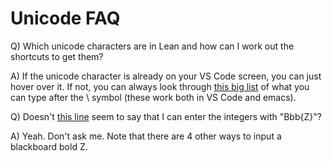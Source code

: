# Unicode FAQ #

Q) Which unicode characters are in Lean and how can I work out the shortcuts
to get them?

A) If the unicode character is already on your VS Code screen, you can just hover over it. If not, you can always look through [this big list](https://github.com/leanprover/vscode-lean/blob/5bfb016a0006255b7bb075cbfc973fd3e1c0add8/translations.json) of what you can type after the \ symbol (these work both in VS Code and emacs).

Q) Doesn't [this line](https://github.com/leanprover/vscode-lean/blob/5bfb016a0006255b7bb075cbfc973fd3e1c0add8/translations.json#L2219) seem to say that I can enter the integers with "Bbb{Z}"?

A) Yeah. Don't ask me. Note that there are 4 other ways to input a blackboard bold Z.
